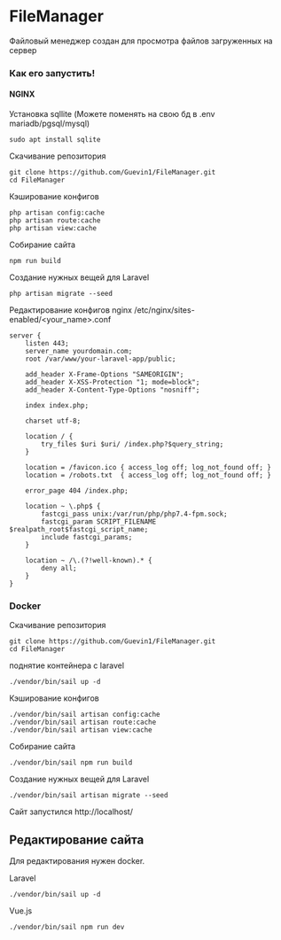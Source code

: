 # FileManager
Файловый менеджер создан для просмотра файлов загруженных на сервер
### Как его запустить!
#### NGINX
Установка sqllite (Можете поменять на свою бд в .env mariadb/pgsql/mysql)
```shell
sudo apt install sqlite
```
Скачивание репозитория
```shell
git clone https://github.com/Guevin1/FileManager.git
cd FileManager
```
Кэширование конфигов
```shell
php artisan config:cache
php artisan route:cache
php artisan view:cache
```
Собирание сайта
```shell
npm run build
```
Создание нужных вещей для Laravel
```shell
php artisan migrate --seed
```

Редактирование конфигов nginx
/etc/nginx/sites-enabled/<your_name>.conf
```
server {
    listen 443;
    server_name yourdomain.com;
    root /var/www/your-laravel-app/public;

    add_header X-Frame-Options "SAMEORIGIN";
    add_header X-XSS-Protection "1; mode=block";
    add_header X-Content-Type-Options "nosniff";

    index index.php;

    charset utf-8;

    location / {
        try_files $uri $uri/ /index.php?$query_string;
    }

    location = /favicon.ico { access_log off; log_not_found off; }
    location = /robots.txt  { access_log off; log_not_found off; }

    error_page 404 /index.php;

    location ~ \.php$ {
        fastcgi_pass unix:/var/run/php/php7.4-fpm.sock;
        fastcgi_param SCRIPT_FILENAME $realpath_root$fastcgi_script_name;
        include fastcgi_params;
    }

    location ~ /\.(?!well-known).* {
        deny all;
    }
}
```
### Docker
Скачивание репозитория

```shell
git clone https://github.com/Guevin1/FileManager.git
cd FileManager
```
поднятие контейнера с laravel
```shell
./vendor/bin/sail up -d
```
Кэширование конфигов
```shell
./vendor/bin/sail artisan config:cache
./vendor/bin/sail artisan route:cache
./vendor/bin/sail artisan view:cache
```
Собирание сайта
```shell
./vendor/bin/sail npm run build
```
Создание нужных вещей для Laravel
```shell
./vendor/bin/sail artisan migrate --seed
```
Сайт запустился http://localhost/
## Редактирование сайта
Для редактирования нужен docker.

Laravel 
```shell
./vendor/bin/sail up -d
```

Vue.js
```shell
./vendor/bin/sail npm run dev
```

